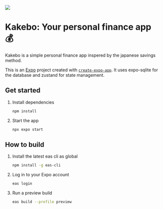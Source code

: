 <img src="https://www.richardborges.dev/static/img/projects/kakebo.webp" />

# Kakebo: Your personal finance app 💰

Kakebo is a simple personal finance app inspered by the japanese savings method.

This is an [Expo](https://expo.dev) project created with [`create-expo-app`](https://www.npmjs.com/package/create-expo-app). It uses expo-sqlite for the database and zustand for state management.

## Get started

1. Install dependencies

   ```bash
   npm install
   ```

2. Start the app

   ```bash
   npx expo start
   ```

## How to build

1. Install the latest eas cli as global

   ```bash
   npm install -g eas-cli
   ```

2. Log in to your Expo account

   ```bash
   eas login
   ```

3. Run a preview build

   ```bash
   eas build --profile preview
   ```
